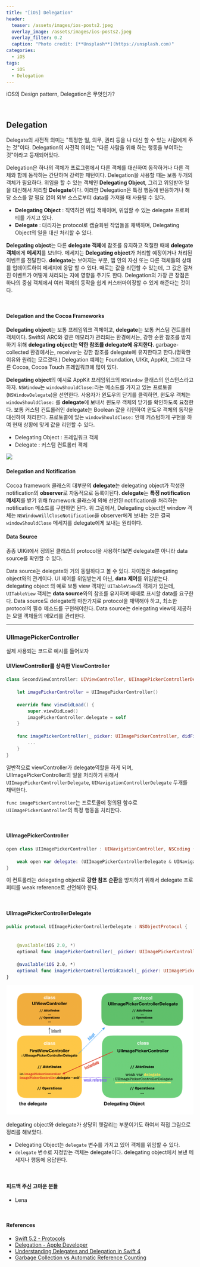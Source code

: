 ```yaml
---
title: "[iOS] Delegation"
header:
  teaser: /assets/images/ios-posts2.jpeg
  overlay_image: /assets/images/ios-posts2.jpeg
  overlay_filter: 0.2
  caption: "Photo credit: [**Unsplash**](https://unsplash.com)"
categories:
  - iOS
tags:
  - iOS
  - Delegation
---
```


iOS의 Design pattern, Delegation은 무엇인가?

<br>

## Delegation

Delegate의 사전적 의미는 "특정한 일, 의무, 권리 등을 나 대신 할 수 있는 사람에게 주는 것"이다. Delegation의 사전적 의미는 "다른 사람을 위해 하는 행동을 부여하는 것"이라고 등재되어있다.

Delegation은 하나의 객체가 프로그램에서 다른 객체를 대신하여 동작하거나 다른 객체와 함께 동작하는 간단하며 강력한 패턴이다. Delegation을 사용할 때는 보통 두개의 객체가 필요하다. 위임을 할 수 있는 객체인 **Delegating Object**, 그리고 위임받아 일을 대신해서 처리할 **Delegate**이다. 이러한 Delegation은 특정 행동에 반응하거나 해당 소스를 알 필요 없이 외부 소스로부터 data를 가져올 때 사용될 수 있다.

- **Delegating Object** : 직역하면 위임 객체이며, 위임할 수 있는 delegate 프로퍼티를 가지고 있다.
- **Delegate** : 대리자는 protocol로 캡슐화된 작업들을 채택하며, Delegating Object의 일을 대신 처리할 수 있다.

 **Delegating object**는 다른 **delegate 객체**에 참조를 유지하고 적절한 때에 **delegate 객체**에게 **메세지**를 보낸다. 메세지는 **Delegating object**가 처리할 예정이거나 처리된 이벤트를 전달한다. **delegate**는 보여지는 부분, 앱 안의 자신 또는 다른 객체들의 상태를 업데이트하여 메세지에 응답 할 수 있다. 때로는 값을 리턴할 수 있는데, 그 값은 걸쳐진 이벤트가 어떻게 처리되는 지에 영향을 주기도 한다. Delegation의 가장 큰 장점은 하나의 중심 객체에서 여러 객체의 동작을 쉽게 커스터마이징할 수 있게 해준다는 것이다.

<br>

#### Delegation and the Cocoa Frameworks

**Delegating object**는 보통 프레임워크 객체이고, **delegate**는 보통 커스텀 컨트롤러 객체이다. Swift의 ARC와 같은 메모리가 관리되는 환경에서는, 강한 순환 참조를 방지하기 위해 **delegating object는 약한 참조를 delegate에 유지한다.** garbage-collected 환경에서는, receiver는 강한 참조를 delegate에 유지한다고 한다.(명확한 이유와 원리는 모르겠다.) Delegation 예제는 Foundation, UIKit, AppKit, 그리고 다른 Cocoa, Cocoa Touch 프레임워크에 많이 있다.

**Delegating object**의 예시로 AppKit 프레임워크의 `NSWindow` 클래스의 인스턴스라고 하자. `NSWindow`는 `windowShouldClose:`라는 메소드를 가지고 있는 프로토콜(`NSWindowDelegate`)을 선언한다. 사용자가 윈도우의 닫기를 클릭하면, 윈도우 객체는 `windowShouldClose:` 를 **delegate**에 보내서 윈도우 객체의 닫기를 확인하도록 요청한다. 보통 커스텀 컨트롤러인 delegate는 Boolean 값을 리턴하여 윈도우 객체의 동작을 대신하여 처리한다. 프로토콜에 있는 `windowShouldClose:` 안에 커스텀하게 구현을 하여 현재 상황에 맞게 값을 리턴할 수 있다.

- Delegating Object : 프레임워크 객체
- Delegate : 커스텀 컨트롤러 객체

<img src="https://developer.apple.com/library/archive/documentation/General/Conceptual/DevPedia-CocoaCore/Art/delegation_2x.png">

#### Delegation and Notification

Cocoa framework 클래스의 대부분의 **delegate**는 delegating object가 작성한 notification의 **observer**로 자동적으로 등록이된다. **delegate**는 **특정 notification 메세지**를 받기 위해 framework 클래스에 의해 선언된 notification을 처리하는 notification 메소드를 구현하면 된다. 위 그림에서, Delegating object인 window 객체는 `NSWindowWillCloseNotification`을 observer에게 보내는 것은 결국 `windowShouldClose` 메세지를 delegate에게 보내는 원리이다.

#### Data Source

종종 UIKit에서 정의된 클래스의 protocol을 사용하다보면 delegate뿐 아니라 data source를 확인할 수 있다.

Data source는 delegate와 거의 동일하다고 볼 수 있다. 차이점은 delegating object와의 관계이다. UI 제어를 위임받는게 아닌, **data 제어**를 위임받는다. delegating object 의 예로 보통 view 객체인 `UITableView`의 객체가 있는데, `UITableView` 객체는 **data source**와의 참조를 유지하며 때때로 표시할 data를 요구한다. Data source도 delegate와 마찬가지로 protocol을 채택해야 하고, 최소한 protocol의 필수 메소드를 구현해야한다. Data source는 delegating view에 제공하는 모델 객체들의 메모리를 관리한다.

---

### UIImagePickerController

실제 사용되는 코드로 예시를 들어보자

#### UIViewController를 상속한 ViewController

```swift
class SecondViewController: UIViewController, UIImagePickerControllerDelegate, UINavigationControllerDelegate {

    let imagePickerController = UIImagePickerController()
    
    override func viewDidLoad() {
        super.viewDidLoad()
        imagePickerController.delegate = self
    }
  
    func imagePickerController(_ picker: UIImagePickerController, didFinishPickingMediaWithInfo info: [UIImagePickerController.InfoKey : Any]) {
        ...
    }
}
```

일반적으로 viewController가 delegate역할을 하게 되며, UIImagePickerController의 일을 처리하기 위해서 `UIImagePickerControllerDelegate`, `UINavigationControllerDelegate` 두개를 채택한다.

`func imagePickerController`는 프로토콜에 정의된 함수로 `UIImagePickerController`의 특정 행동을 처리한다.

<br>

#### UIImagePickerController

```swift
open class UIImagePickerController : UINavigationController, NSCoding {
  
    weak open var delegate: (UIImagePickerControllerDelegate & UINavigationControllerDelegate)?
}
```

이 컨트롤러는 delegating object로 **강한 참조 순환**을 방지하기 위해서 delegate 프로퍼티를 weak reference로 선언해야 한다. 

<br>

#### UIImagePickerControllerDelegate

```swift
public protocol UIImagePickerControllerDelegate : NSObjectProtocol {

    
    @available(iOS 2.0, *)
    optional func imagePickerController(_ picker: UIImagePickerController, didFinishPickingMediaWithInfo info: [UIImagePickerController.InfoKey : Any])

    @available(iOS 2.0, *)
    optional func imagePickerControllerDidCancel(_ picker: UIImagePickerController)
}
```

<img src="/assets/images/delegation-pattern-image-picker.png" width = "800px">

delegating object와 delegate가 상당히 헷갈리는 부분이기도 하여서 직접 그림으로 정리를 해보았다.

- Delegating Object는 `delegate` 변수를 가지고 있어 객체를 위임할 수 있다.
- `delegate` 변수로 지정받는 객체는 delegate이다. delegating object에서 보낸 메세지나 행동에 응답한다.

<br>

#### 피드백 주신 고마운 분들

- Lena

<br>

#### References

- [Swift 5.2 - Protocols](https://docs.swift.org/swift-book/LanguageGuide/Protocols.html#//apple_ref/doc/uid/TP40014097-CH25-ID276)
- [Delegation - Apple Developer](https://developer.apple.com/library/archive/documentation/General/Conceptual/DevPedia-CocoaCore/Delegation.html)
- [Understanding Delegates and Delegation in Swift 4](https://www.appcoda.com/swift-delegate/)
- [Garbage Collection vs Automatic Reference Counting](https://medium.com/computed-comparisons/garbage-collection-vs-automatic-reference-counting-a420bd4c7c81)